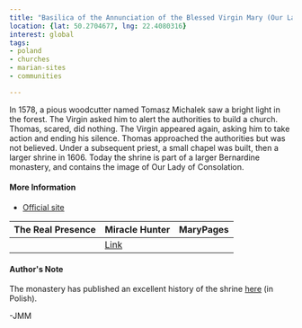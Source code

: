 ```yaml
---
title: "Basilica of the Annunciation of the Blessed Virgin Mary (Our Lady of Lezajsk, Lady of Consolation)"
location: {lat: 50.2704677, lng: 22.4080316}
interest: global
tags:
- poland
- churches
- marian-sites
- communities

---
```



In 1578, a pious woodcutter named Tomasz Michalek saw a bright light in the forest.  The Virgin asked him to alert the authorities to build a church.  Thomas, scared, did nothing.  The Virgin appeared again, asking him to take action and ending his silence.  Thomas approached the authorities but was not believed.  Under a subsequent priest, a small chapel was built, then a larger shrine in 1606.  Today the shrine is part of a larger Bernardine monastery, and contains the image of Our Lady of Consolation.

#### More Information

* [Official site](https://lezajsk.bernardyni.pl/)


| The Real Presence | Miracle Hunter | MaryPages |
| --- | --- | --- |
|  | [Link](https://www.miraclehunter.com/marian_apparitions/approved_apparitions/lejask/index.html) |  |




#### Author's Note

The monastery has published an excellent history of the shrine [here](https://lezajsk.bernardyni.pl/historia/) (in Polish).

-JMM




